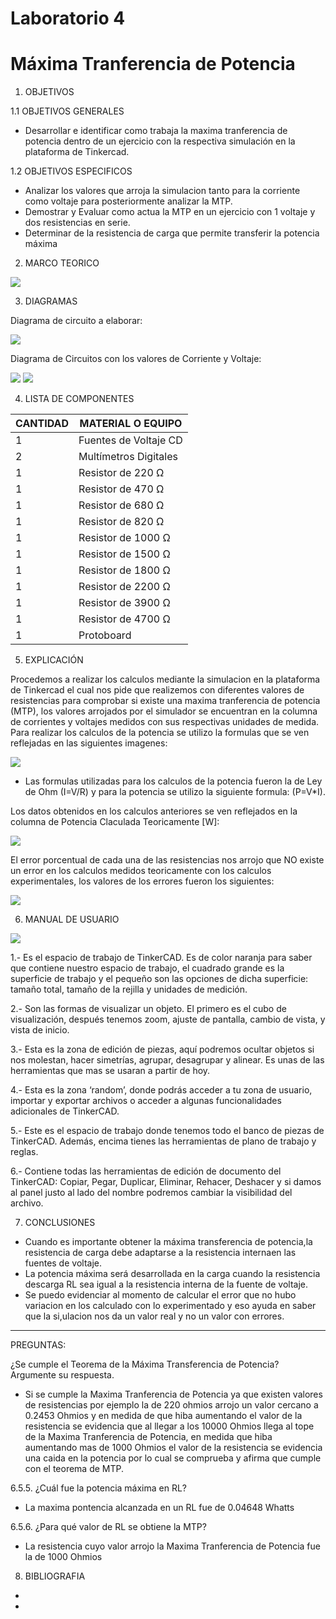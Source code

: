 # Laboratorio 4
# Máxima Tranferencia de Potencia
1. OBJETIVOS

1.1 OBJETIVOS GENERALES

* Desarrollar e identificar como trabaja la maxima tranferencia de potencia dentro de un ejercicio con la respectiva simulación en la plataforma de Tinkercad. 

1.2 OBJETIVOS ESPECIFICOS

* Analizar los valores que arroja la simulacion tanto para la corriente como voltaje para posteriormente analizar la MTP.
* Demostrar y Evaluar como actua la MTP en un ejercicio con 1 voltaje y dos resistencias en serie.
* Determinar de la resistencia de carga que permite transferir la potencia máxima

2. MARCO TEORICO

![](https://github.com/JosueCamp2020/Laboratorio-4/blob/main/Imagenes/Transferencia%20de%20potencia%20ma%CC%81xima.jpg)

3. DIAGRAMAS

Diagrama de circuito a elaborar:

![](https://github.com/JosueCamp2020/Laboratorio-4/blob/main/Imagenes/Diagrama.png)

Diagrama de Circuitos con los valores de Corriente y Voltaje:

![](https://github.com/JosueCamp2020/Laboratorio-4/blob/main/Imagenes/DiagramasCircuitos1.png)
![](https://github.com/JosueCamp2020/Laboratorio-4/blob/main/Imagenes/DiagramasCircuitos2.png)

4. LISTA DE COMPONENTES

| CANTIDAD | MATERIAL O EQUIPO |
| ------------- | ------------- |
| 1 | Fuentes de Voltaje CD  |
| 2 | Multímetros Digitales |
| 1 | Resistor de 220 Ω |
| 1 | Resistor de 470 Ω |
| 1 | Resistor de 680 Ω  |
| 1 | Resistor de 820 Ω  |
| 1 | Resistor de 1000 Ω  |
| 1 | Resistor de 1500 Ω  |
| 1 | Resistor de 1800 Ω  |
| 1 | Resistor de 2200 Ω  |
| 1 | Resistor de 3900 Ω  |
| 1 | Resistor de 4700 Ω  |
| 1 | Protoboard  |

5. EXPLICACIÓN

Procedemos a realizar los calculos mediante la simulacion en la plataforma de Tinkercad el cual nos pide que realizemos con diferentes valores de resistencias para comprobar si existe una maxima tranferencia de potencia (MTP), los valores arrojados por el simulador se encuentran en la columna de corrientes y voltajes medidos con sus respectivas unidades de medida.
Para realizar los calculos de la potencia se utilizo la formulas que se ven reflejadas en las siguientes imagenes:

![](https://github.com/JosueCamp2020/Laboratorio-4/blob/main/Imagenes/Calculos.png)

* Las formulas utilizadas para los calculos de la potencia fueron la de Ley de Ohm (I=V/R) y para la potencia se utilizo la siguiente formula: (P=V*I).

Los datos obtenidos en los calculos anteriores se ven reflejados en la columna de Potencia Claculada Teoricamente [W]:

![](https://github.com/JosueCamp2020/Laboratorio-4/blob/main/Imagenes/Tabla.png)

El error porcentual de cada una de las resistencias nos arrojo que NO existe un error en los calculos medidos teoricamente con los calculos experimentales, los valores de los errores fueron los siguientes:

![](https://github.com/JosueCamp2020/Laboratorio-4/blob/main/Imagenes/Error.png)

6. MANUAL DE USUARIO

![](https://github.com/JosueCamp2020/Laboratorio-3/blob/main/Imagenes/Manual.jpg)

1.- Es el espacio de trabajo de TinkerCAD. Es de color naranja para saber que contiene nuestro espacio de trabajo, el cuadrado grande es la superficie de trabajo y el pequeño son las opciones de dicha superficie: tamaño total, tamaño de la rejilla y unidades de medición.

2.- Son las formas de visualizar un objeto. El primero es el cubo de visualización, después tenemos zoom, ajuste de pantalla, cambio de vista, y vista de inicio.

3.- Esta es la zona de edición de piezas, aquí podremos ocultar objetos si nos molestan, hacer simetrías, agrupar, desagrupar y alinear. Es unas de las herramientas que mas se usaran a partir de hoy.

4.- Esta es la zona ‘random’, donde podrás acceder a tu zona de usuario, importar y exportar archivos o acceder a algunas funcionalidades adicionales de TinkerCAD.

5.- Este es el espacio de trabajo donde tenemos todo el banco de piezas de TinkerCAD. Además, encima tienes las herramientas de plano de trabajo y reglas.

6.- Contiene todas las herramientas de edición de documento del TinkerCAD: Copiar, Pegar, Duplicar, Eliminar, Rehacer, Deshacer y si damos al panel justo al lado del nombre podremos cambiar la visibilidad del archivo.

7. CONCLUSIONES

* Cuando es importante obtener la máxima transferencia de potencia,la resistencia de carga debe adaptarse a la resistencia internaen las fuentes de voltaje.
* La potencia máxima será desarrollada en la carga cuando la resistencia descarga RL sea igual a la resistencia interna de la fuente de voltaje.
* Se puedo evidenciar al momento de calcular el error que no hubo variacion en los calculado con lo experimentado y eso ayuda en saber que la si,ulacion nos da un valor real y no un valor con errores.

--------------------------------------------------------------------------

PREGUNTAS:

¿Se cumple el Teorema de la Máxima Transferencia de Potencia? Argumente su respuesta.

* Si se cumple la Maxima Tranferencia de Potencia ya que existen valores de resistencias por ejemplo la de 220 ohmios arrojo un valor cercano a 0.2453 Ohmios y en medida de que hiba aumentando el valor de la resistencia se evidencia que al llegar a los 10000 Ohmios llega al tope de la Maxima Tranferencia de Potencia, en medida que hiba aumentando mas de 1000 Ohmios el valor de la resistencia se evidencia una caida en la potencia por lo cual se comprueba y afirma que cumple con el teorema de MTP.

6.5.5. ¿Cuál fue la potencia máxima en RL? 

* La maxima pontencia alcanzada en un RL fue de 0.04648 Whatts

6.5.6. ¿Para qué valor de RL se obtiene la MTP? 

* La resistencia cuyo valor arrojo la Maxima Tranferencia de Potencia fue la de 1000 Ohmios

8. BIBLIOGRAFIA

*
*

